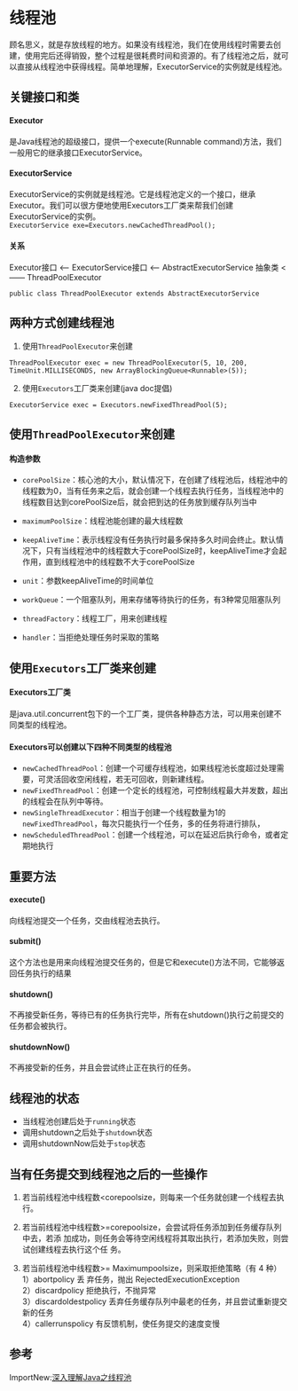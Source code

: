 

# 线程池
顾名思义，就是存放线程的地方。如果没有线程池，我们在使用线程时需要去创建，使用完后还得销毁，整个过程是很耗费时间和资源的。有了线程池之后，就可以直接从线程池中获得线程。简单地理解，ExecutorService的实例就是线程池。

## 关键接口和类
#### Executor
是Java线程池的超级接口，提供一个execute(Runnable command)方法，我们一般用它的继承接口ExecutorService。

#### ExecutorService
ExecutorService的实例就是线程池。它是线程池定义的一个接口，继承Executor。我们可以很方便地使用Executors工厂类来帮我们创建ExecutorService的实例。  
`ExecutorService exe=Executors.newCachedThreadPool();`

#### 关系
Executor接口 <—— ExecutorService接口 <—— AbstractExecutorService 抽象类 <—— ThreadPoolExecutor  
```
public class ThreadPoolExecutor extends AbstractExecutorService
```

## 两种方式创建线程池
1. 使用`ThreadPoolExecutor`来创建
```
ThreadPoolExecutor exec = new ThreadPoolExecutor(5, 10, 200, TimeUnit.MILLISECONDS, new ArrayBlockingQueue<Runnable>(5));
```

2. 使用`Executors`工厂类来创建(java doc提倡)
```
ExecutorService exec = Executors.newFixedThreadPool(5);
```

## 使用`ThreadPoolExecutor`来创建
#### 构造参数
- `corePoolSize`：核心池的大小，默认情况下，在创建了线程池后，线程池中的线程数为0，当有任务来之后，就会创建一个线程去执行任务，当线程池中的线程数目达到corePoolSize后，就会把到达的任务放到缓存队列当中

- `maximumPoolSize`：线程池能创建的最大线程数

- `keepAliveTime`：表示线程没有任务执行时最多保持多久时间会终止。默认情况下，只有当线程池中的线程数大于corePoolSize时，keepAliveTime才会起作用，直到线程池中的线程数不大于corePoolSize

- `unit`：参数keepAliveTime的时间单位

- `workQueue`：一个阻塞队列，用来存储等待执行的任务，有3种常见阻塞队列

- `threadFactory`：线程工厂，用来创建线程

- `handler`：当拒绝处理任务时采取的策略


## 使用`Executors`工厂类来创建
#### Executors工厂类
是java.util.concurrent包下的一个工厂类，提供各种静态方法，可以用来创建不同类型的线程池。

#### Executors可以创建以下四种不同类型的线程池
 - `newCachedThreadPool`：创建一个可缓存线程池，如果线程池长度超过处理需要，可灵活回收空闲线程，若无可回收，则新建线程。
 - `newFixedThreadPool`：创建一个定长的线程池，可控制线程最大并发数，超出的线程会在队列中等待。
 - `newSingleThreadExecutor`：相当于创建一个线程数量为1的`newFixedThreadPool`，每次只能执行一个任务，多的任务将进行排队，
 - `newScheduledThreadPool`：创建一个线程池，可以在延迟后执行命令，或者定期地执行

## 重要方法
#### execute()
向线程池提交一个任务，交由线程池去执行。

#### submit()
这个方法也是用来向线程池提交任务的，但是它和execute()方法不同，它能够返回任务执行的结果

#### shutdown()
不再接受新任务，等待已有的任务执行完毕，所有在shutdown()执行之前提交的任务都会被执行。

#### shutdownNow()
不再接受新的任务，并且会尝试终止正在执行的任务。 

## 线程池的状态
- 当线程池创建后处于`running`状态
- 调用shutdown之后处于`shutdown`状态
- 调用shutdownNow后处于`stop`状态

## 当有任务提交到线程池之后的一些操作
1. 若当前线程池中线程数<corepoolsize，则每来一个任务就创建一个线程去执行。 

2. 若当前线程池中线程数>=corepoolsize，会尝试将任务添加到任务缓存队列中去，若添 加成功，则任务会等待空闲线程将其取出执行，若添加失败，则尝试创建线程去执行这个任 务。 

3. 若当前线程池中线程数>= Maximumpoolsize，则采取拒绝策略（有 4 种）  
    1）abortpolicy 丢 弃任务，抛出 RejectedExecutionException  
    2）discardpolicy 拒绝执行，不抛异常  
    3）discardoldestpolicy 丢弃任务缓存队列中最老的任务，并且尝试重新提交新的任务  
    4）callerrunspolicy 有反馈机制，使任务提交的速度变慢  

## 参考
ImportNew:[深入理解Java之线程池](http://www.importnew.com/19011.html)
